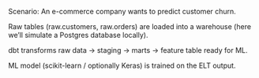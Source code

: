 Scenario: An e-commerce company wants to predict customer churn.

Raw tables (raw.customers, raw.orders) are loaded into a warehouse (here we’ll simulate a Postgres database locally).

dbt transforms raw data → staging → marts → feature table ready for ML.

ML model (scikit-learn / optionally Keras) is trained on the ELT output.


